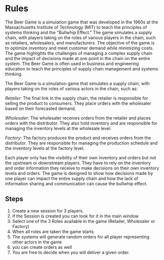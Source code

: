 # Rules
The Beer Game is a simulation game that was developed in the 1960s at the 
Massachusetts Institute of Technology (MIT) to teach the principles of systems thinking and the 
"Bullwhip Effect." The game simulates a supply chain, with players taking on the roles of various players
in the chain, such as retailers, wholesalers, and manufacturers. The objective of the game is to optimize
inventory and meet customer demand while minimizing costs. The game highlights the challenges of managing
a complex supply chain and the impact of decisions made at one point in the chain on the entire system.
The Beer Game is often used in business and engineering education to teach the principles of supply chain
management and systems thinking.

The Beer Game is a simulation game that simulates a supply chain, with players taking on the roles of
various actors in the chain, such as:

*Retailer:* The final link in the supply chain, the retailer is responsible for selling the product to consumers.
They place orders with the wholesaler based on their forecasted demand.

*Wholesaler*: The wholesaler receives orders from the retailer and places orders with the distributor.
They also hold inventory and are responsible for managing the inventory levels at the wholesale level.

*Factory*: The factory produces the product and receives orders from the distributor.
They are responsible for managing the production schedule and the inventory levels at the factory level.

Each player only has the visibility of their own inventory and orders but not the upstream or 
downstream players. They have to rely on the inventory and order information they receive to make
decisions on their own inventory levels and orders. The game is designed to show how decisions 
made by one player can impact the entire supply chain and how the lack of information sharing 
and communication can cause the bullwhip effect.

## Steps
1. Create a new session for 3 players.
2. if the Session is created you can look for it in the main window
3. Select one of the 3 Roles available in the game (Retailer, Wholesaler or Factory)
4. When all roles are taken the game starts
5. The systems will generate random orders for all player representing other actors in the game
6. you can create orders as well
7. You are free to decide when you will deliver a given order.